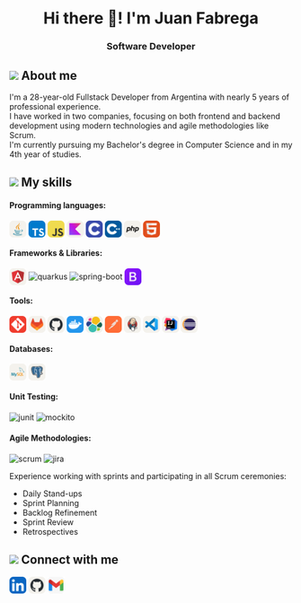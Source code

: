 <h1 align="center"> Hi there 👋! I'm Juan Fabrega </h1>
<h3 align="center"> Software Developer </h3>

## <picture><img src = "https://media.giphy.com/media/jdPMeyv9rn0hZHh8n9/giphy.gif" width = 70px></picture> About me
I'm a 28-year-old Fullstack Developer from Argentina with nearly 5 years of professional experience.  
I have worked in two companies, focusing on both frontend and backend development using modern technologies and agile methodologies like Scrum.
</br>
I'm currently pursuing my Bachelor's degree in Computer Science and in my 4th year of studies.

## <picture><img src = "https://media.giphy.com/media/kL3ZvNKk4hyR1B8hVt/giphy.gif" width = 70px></picture> My skills
#### Programming languages:
<p>
  <img align="center" src="https://github.com/tandpfun/skill-icons/blob/main/icons/Java-Light.svg" alt="java" height="30" width="30" />
  <img align="center" src="https://github.com/tandpfun/skill-icons/blob/main/icons/TypeScript.svg" alt="TypeScript" height="30" width="30" />
  <img align="center" src="https://github.com/tandpfun/skill-icons/blob/main/icons/JavaScript.svg" alt="javascript" height="30" width="30" />
  <img align="center" src="https://github.com/tandpfun/skill-icons/blob/main/icons/Kotlin-Light.svg" alt="kotlin" height="30" width="30" />
  <img align="center" src="https://github.com/tandpfun/skill-icons/blob/main/icons/C.svg" alt="c" height="30" width="30" />
  <img align="center" src="https://github.com/tandpfun/skill-icons/blob/main/icons/CPP.svg" alt="cpp" height="30" width="30" />
  <img align="center" src="https://github.com/tandpfun/skill-icons/blob/main/icons/PHP-Light.svg" alt="php" height="30" width="30" />  
  <img align="center" src="https://github.com/tandpfun/skill-icons/blob/main/icons/HTML.svg" alt="html" height="30" width="30" />
</p>

#### Frameworks & Libraries:
<p>
  <img align="center" src="https://github.com/tandpfun/skill-icons/blob/main/icons/Angular-Light.svg" alt="angular" height="30" width="30" />
  <img align="center" src="https://quarkus.io/assets/images/brand/quarkus_icon_1024px_default.png" alt="quarkus" height="30" width="30" />
  <img align="center" src="https://cdn.worldvectorlogo.com/logos/spring-boot-1.svg" alt="spring-boot" height="30" width="30" /> 
  <img align="center" src="https://github.com/tandpfun/skill-icons/blob/main/icons/Bootstrap.svg" alt="bootstrap" height="30" width="30" /> 
</p>

#### Tools:
<p>
  <img align="center" src="https://github.com/tandpfun/skill-icons/blob/main/icons/Git.svg" alt="git" height="30" width="30" />
  <img align="center" src="https://github.com/tandpfun/skill-icons/blob/main/icons/GitLab-Light.svg" alt="gitlab" height="30" width="30" />
  <img align="center" src="https://github.com/tandpfun/skill-icons/blob/main/icons/Github-Light.svg" alt="github" height="30" width="30" />
  <img align="center" src="https://github.com/tandpfun/skill-icons/blob/main/icons/Docker.svg" alt="github" height="30" width="30" />
  <img align="center" src="https://github.com/tandpfun/skill-icons/blob/main/icons/Elasticsearch-Light.svg" alt="elastichsearch" height="30" width="30" />
  <img align="center" src="https://github.com/tandpfun/skill-icons/blob/main/icons/Postman.svg" alt="postman" height="30" width="30" />
  <img align="center" src="https://github.com/tandpfun/skill-icons/blob/main/icons/Jenkins-Light.svg" alt="jenkis" height="30" width="30" />  
  <img align="center" src="https://github.com/tandpfun/skill-icons/blob/main/icons/VSCode-Light.svg" alt="vscode" height="30" width="30" />
  <img align="center" src="https://github.com/tandpfun/skill-icons/blob/main/icons/Idea-Light.svg" alt="intellijidea" height="30" width="30" /> 
  <img align="center" src="https://github.com/tandpfun/skill-icons/blob/main/icons/Eclipse-Light.svg" alt="eclipse" height="30" width="30" /> 
</p>

#### Databases:
<p>
  <img align="center" src="https://github.com/tandpfun/skill-icons/blob/main/icons/MySQL-Light.svg" alt="git" height="30" width="30" />
  <img align="center" src="https://github.com/tandpfun/skill-icons/blob/main/icons/PostgreSQL-Light.svg" alt="postgreSQL" height="30" width="30" />
</p>

#### Unit Testing:
<p>
  <img align="center" src="https://img.shields.io/badge/JUnit-25A162?style=flat&logo=JUnit5&logoColor=white" alt="junit" height="20" />
  <img align="center" src="https://img.shields.io/badge/Mockito-4B8BBE?style=flat&logo=mockito&logoColor=white" alt="mockito" height="20" />
</p>

#### Agile Methodologies:
<p>
  <img align="center" src="https://img.shields.io/badge/Scrum-6DB33F?style=flat&logo=scrumalliance&logoColor=white" alt="scrum" height="20" />
  <img align="center" src="https://img.shields.io/badge/Jira-0052CC?style=flat&logo=jira&logoColor=white" alt="jira" height="20" />
</p>
<p>
  Experience working with sprints and participating in all Scrum ceremonies:
  <ul>
    <li>Daily Stand-ups</li>
    <li>Sprint Planning</li>
    <li>Backlog Refinement</li>
    <li>Sprint Review</li>
    <li>Retrospectives</li>
  </ul>
</p>


<!--## <picture><img src = "https://media.giphy.com/media/S5sbwuhBgH8LGMnwqg/giphy.gif" width = 100px></picture> Connect with me-->
## <picture><img src = "https://raw.githubusercontent.com/ShahriarShafin/ShahriarShafin/main/Assets/handshake.gif" width = 100px></picture> Connect with me
<p>
  <a href="https://linkedin.com/in/juanignaciofabrega/" target="blank"><img align="center" src="https://github.com/tandpfun/skill-icons/blob/main/icons/LinkedIn.svg" alt="juanignaciofabrega" height="30" width="30" /></a>
  <a href="https://github.com/juanifabrega" target="blank"><img align="center" src="https://github.com/tandpfun/skill-icons/blob/main/icons/Github-Light.svg" alt="juanifabrega" height="30" width="30" /></a>
  <a href="mailto:juanifabrega1997@gmail.com" target="blank"><img align="center" src="https://github.com/tandpfun/skill-icons/blob/main/icons/Gmail-Light.svg" alt="juanifabrega" height="30" width="30" /></a>
</p>
